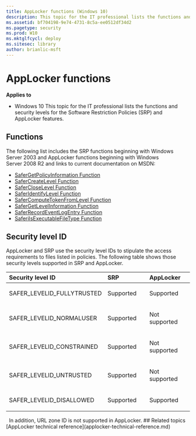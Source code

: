 ```yaml
---
title: AppLocker functions (Windows 10)
description: This topic for the IT professional lists the functions and security levels for the Software Restriction Policies (SRP) and AppLocker features.
ms.assetid: bf704198-9e74-4731-8c5a-ee0512df34d2
ms.pagetype: security
ms.prod: W10
ms.mktglfcycl: deploy
ms.sitesec: library
author: brianlic-msft
---
```

# AppLocker functions
**Applies to**
-   Windows 10
This topic for the IT professional lists the functions and security levels for the Software Restriction Policies (SRP) and AppLocker features.
## Functions
The following list includes the SRP functions beginning with Windows Server 2003 and AppLocker functions beginning with Windows Server 2008 R2 and links to current documentation on MSDN:
-   [SaferGetPolicyInformation Function](http://go.microsoft.com/fwlink/p/?LinkId=159781)
-   [SaferCreateLevel Function](http://go.microsoft.com/fwlink/p/?LinkId=159782)
-   [SaferCloseLevel Function](http://go.microsoft.com/fwlink/p/?LinkId=159783)
-   [SaferIdentifyLevel Function](http://go.microsoft.com/fwlink/p/?LinkId=159784)
-   [SaferComputeTokenFromLevel Function](http://go.microsoft.com/fwlink/p/?LinkId=159785)
-   [SaferGetLevelInformation Function](http://go.microsoft.com/fwlink/p/?LinkId=159787)
-   [SaferRecordEventLogEntry Function](http://go.microsoft.com/fwlink/p/?LinkId=159789)
-   [SaferiIsExecutableFileType Function](http://go.microsoft.com/fwlink/p/?LinkId=159790)
## Security level ID
AppLocker and SRP use the security level IDs to stipulate the access requirements to files listed in policies. The following table shows those security levels supported in SRP and AppLocker.
<table>
<colgroup>
<col width="33%" />
<col width="33%" />
<col width="33%" />
</colgroup>
<thead>
<tr class="header">
<th align="left">Security level ID</th>
<th align="left">SRP</th>
<th align="left">AppLocker</th>
</tr>
</thead>
<tbody>
<tr class="odd">
<td align="left"><p>SAFER_LEVELID_FULLYTRUSTED</p></td>
<td align="left"><p>Supported</p></td>
<td align="left"><p>Supported</p></td>
</tr>
<tr class="even">
<td align="left"><p>SAFER_LEVELID_NORMALUSER</p></td>
<td align="left"><p>Supported</p></td>
<td align="left"><p>Not supported</p></td>
</tr>
<tr class="odd">
<td align="left"><p>SAFER_LEVELID_CONSTRAINED</p></td>
<td align="left"><p>Supported</p></td>
<td align="left"><p>Not supported</p></td>
</tr>
<tr class="even">
<td align="left"><p>SAFER_LEVELID_UNTRUSTED</p></td>
<td align="left"><p>Supported</p></td>
<td align="left"><p>Not supported</p></td>
</tr>
<tr class="odd">
<td align="left"><p>SAFER_LEVELID_DISALLOWED</p></td>
<td align="left"><p>Supported</p></td>
<td align="left"><p>Supported</p></td>
</tr>
</tbody>
</table>
 
In addition, URL zone ID is not supported in AppLocker.
## Related topics
[AppLocker technical reference](applocker-technical-reference.md)
 
 
